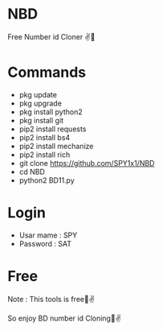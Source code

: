 # NBD

Free Number id Cloner ✌️💝

# Commands

- pkg update 
- pkg upgrade
- pkg install python2
- pkg install git 
- pip2 install requests
- pip2 install bs4
- pip2 install mechanize
- pip2 install rich
- git clone https://github.com/SPY1x1/NBD
- cd NBD
- python2 BD11.py

# Login 

- Usar mame : SPY
- Password  : SAT

# Free 

Note : This tools is free💝✌️ 

So enjoy BD number id Cloning💝✌️
